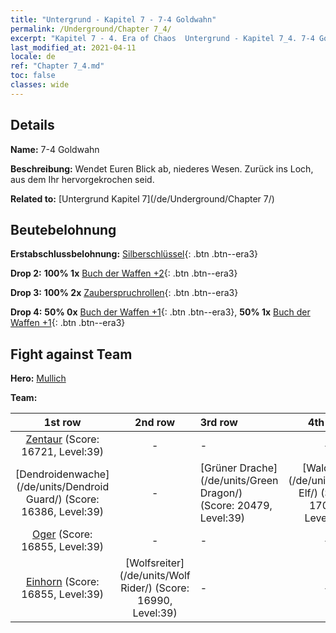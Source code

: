```yaml
---
title: "Untergrund - Kapitel 7 - 7-4 Goldwahn"
permalink: /Underground/Chapter 7_4/
excerpt: "Kapitel 7 - 4. Era of Chaos  Untergrund - Kapitel 7_4. 7-4 Goldwahn"
last_modified_at: 2021-04-11
locale: de
ref: "Chapter 7_4.md"
toc: false
classes: wide
---
```


## Details

 **Name:** 7-4 Goldwahn

 **Beschreibung:** Wendet Euren Blick ab, niederes Wesen. Zurück ins Loch, aus dem Ihr hervorgekrochen seid.

 **Related to:** [Untergrund Kapitel 7](/de/Underground/Chapter 7/)

## Beutebelohnung

 **Erstabschlussbelohnung:** [Silberschlüssel](/de/Items/con_693/){: .btn .btn--era3}

 **Drop 2:** **100% 1x** [Buch der Waffen +2](/de/Items/mat_32/){: .btn .btn--era3}

 **Drop 3:** **100% 2x** [Zauberspruchrollen](/de/Items/con_694/){: .btn .btn--era3}

 **Drop 4:** **50% 0x** [Buch der Waffen +1](/de/Items/mat_25/){: .btn .btn--era3}, **50% 1x** [Buch der Waffen +1](/de/Items/mat_25/){: .btn .btn--era3}


## Fight against Team
 **Hero:** [Mullich](/de/heroes/Mullich/)

 **Team:**


  | 1st row | 2nd row | 3rd row | 4th row |
  |:----:|:----:|:----|:----:|
  | [Zentaur](/de/units/Centaur/) (Score: 16721, Level:39)  | - | - | - |
  | [Dendroidenwache](/de/units/Dendroid Guard/) (Score: 16386, Level:39)  | - | [Grüner Drache](/de/units/Green Dragon/) (Score: 20479, Level:39)  | [Waldelfe](/de/units/Wood Elf/) (Score: 17057, Level:39)  |
  | [Oger](/de/units/Ogre/) (Score: 16855, Level:39)  | - | - | - |
  | [Einhorn](/de/units/Unicorn/) (Score: 16855, Level:39)  | [Wolfsreiter](/de/units/Wolf Rider/) (Score: 16990, Level:39)  | - | - |


